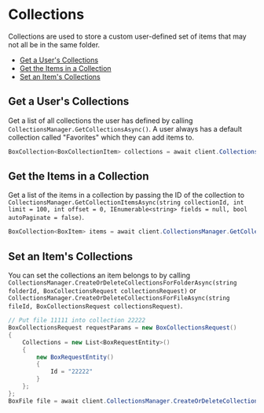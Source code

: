 Collections
===========

Collections are used to store a custom user-defined set of items that may not
all be in the same folder.

<!-- START doctoc generated TOC please keep comment here to allow auto update -->
<!-- DON'T EDIT THIS SECTION, INSTEAD RE-RUN doctoc TO UPDATE -->


- [Get a User's Collections](#get-a-users-collections)
- [Get the Items in a Collection](#get-the-items-in-a-collection)
- [Set an Item's Collections](#set-an-items-collections)

<!-- END doctoc generated TOC please keep comment here to allow auto update -->

Get a User's Collections
------------------------

Get a list of all collections the user has defined by calling `CollectionsManager.GetCollectionsAsync()`.
A user always has a default collection called "Favorites" which they can add items to.

<!-- sample get_collections -->
```c#
BoxCollection<BoxCollectionItem> collections = await client.CollectionsManager.GetCollectionsAsync();
```

Get the Items in a Collection
-----------------------------

Get a list of the items in a collection by passing the ID of the collection to
`CollectionsManager.GetCollectionItemsAsync(string collectionId, int limit = 100, int offset = 0, IEnumerable<string> fields = null, bool autoPaginate = false)`.

<!-- sample get_collections_id_items -->
```c#
BoxCollection<BoxItem> items = await client.CollectionsManager.GetCollectionItemsAsync(id: "11111");
```

Set an Item's Collections
-------------------------

You can set the collections an item belongs to by calling
`CollectionsManager.CreateOrDeleteCollectionsForFolderAsync(string folderId, BoxCollectionsRequest collectionsRequest)`
or `CollectionsManager.CreateOrDeleteCollectionsForFileAsync(string fileId, BoxCollectionsRequest collectionsRequest)`.

<!-- sample put_files_id add_to_collection -->
```c#
// Put file 11111 into collection 22222
BoxCollectionsRequest requestParams = new BoxCollectionsRequest()
{
    Collections = new List<BoxRequestEntity>()
    {
        new BoxRequestEntity()
        {
            Id = "22222"
        }
    };
};
BoxFile file = await client.CollectionsManager.CreateOrDeleteCollectionsForFileAsync(fileId: "11111", requestParams);
```
